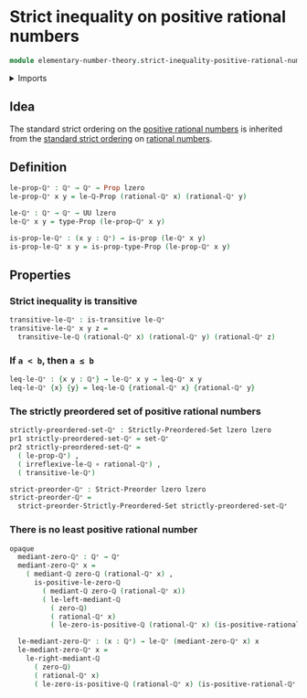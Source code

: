 # Strict inequality on positive rational numbers

```agda
module elementary-number-theory.strict-inequality-positive-rational-numbers where
```

<details><summary>Imports</summary>

```agda
open import elementary-number-theory.inequality-positive-rational-numbers
open import elementary-number-theory.positive-rational-numbers
open import elementary-number-theory.rational-numbers
open import elementary-number-theory.strict-inequality-rational-numbers

open import foundation.binary-relations
open import foundation.dependent-pair-types
open import foundation.function-types
open import foundation.propositions
open import foundation.universe-levels

open import order-theory.strict-preorders
open import order-theory.strictly-preordered-sets
```

</details>

## Idea

The standard strict ordering on the
[positive rational numbers](elementary-number-theory.positive-rational-numbers.md)
is inherited from the
[standard strict ordering](elementary-number-theory.strict-inequality-rational-numbers.md)
on [rational numbers](elementary-number-theory.rational-numbers.md).

## Definition

```agda
le-prop-ℚ⁺ : ℚ⁺ → ℚ⁺ → Prop lzero
le-prop-ℚ⁺ x y = le-ℚ-Prop (rational-ℚ⁺ x) (rational-ℚ⁺ y)

le-ℚ⁺ : ℚ⁺ → ℚ⁺ → UU lzero
le-ℚ⁺ x y = type-Prop (le-prop-ℚ⁺ x y)

is-prop-le-ℚ⁺ : (x y : ℚ⁺) → is-prop (le-ℚ⁺ x y)
is-prop-le-ℚ⁺ x y = is-prop-type-Prop (le-prop-ℚ⁺ x y)
```

## Properties

### Strict inequality is transitive

```agda
transitive-le-ℚ⁺ : is-transitive le-ℚ⁺
transitive-le-ℚ⁺ x y z =
  transitive-le-ℚ (rational-ℚ⁺ x) (rational-ℚ⁺ y) (rational-ℚ⁺ z)
```

### If `a < b`, then `a ≤ b`

```agda
leq-le-ℚ⁺ : {x y : ℚ⁺} → le-ℚ⁺ x y → leq-ℚ⁺ x y
leq-le-ℚ⁺ {x} {y} = leq-le-ℚ {rational-ℚ⁺ x} {rational-ℚ⁺ y}
```

### The strictly preordered set of positive rational numbers

```agda
strictly-preordered-set-ℚ⁺ : Strictly-Preordered-Set lzero lzero
pr1 strictly-preordered-set-ℚ⁺ = set-ℚ⁺
pr2 strictly-preordered-set-ℚ⁺ =
  ( le-prop-ℚ⁺) ,
  ( irreflexive-le-ℚ ∘ rational-ℚ⁺) ,
  ( transitive-le-ℚ⁺)

strict-preorder-ℚ⁺ : Strict-Preorder lzero lzero
strict-preorder-ℚ⁺ =
  strict-preorder-Strictly-Preordered-Set strictly-preordered-set-ℚ⁺
```

### There is no least positive rational number

```agda
opaque
  mediant-zero-ℚ⁺ : ℚ⁺ → ℚ⁺
  mediant-zero-ℚ⁺ x =
    ( mediant-ℚ zero-ℚ (rational-ℚ⁺ x) ,
      is-positive-le-zero-ℚ
        ( mediant-ℚ zero-ℚ (rational-ℚ⁺ x))
        ( le-left-mediant-ℚ
          ( zero-ℚ)
          ( rational-ℚ⁺ x)
          ( le-zero-is-positive-ℚ (rational-ℚ⁺ x) (is-positive-rational-ℚ⁺ x))))

  le-mediant-zero-ℚ⁺ : (x : ℚ⁺) → le-ℚ⁺ (mediant-zero-ℚ⁺ x) x
  le-mediant-zero-ℚ⁺ x =
    le-right-mediant-ℚ
      ( zero-ℚ)
      ( rational-ℚ⁺ x)
      ( le-zero-is-positive-ℚ (rational-ℚ⁺ x) (is-positive-rational-ℚ⁺ x))
```
